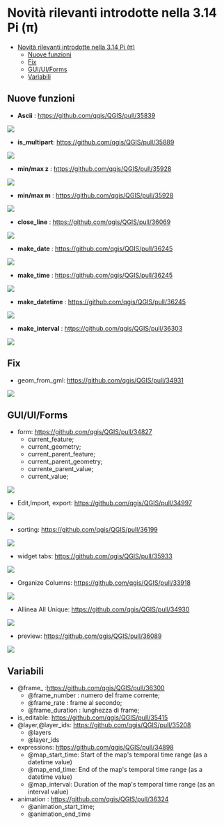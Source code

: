 # Novità rilevanti introdotte nella 3.14 Pi (π)

<!-- TOC -->

- [Novità rilevanti introdotte nella 3.14 Pi (π)](#novità-rilevanti-introdotte-nella-314-pi-π)
  - [Nuove funzioni](#nuove-funzioni)
  - [Fix](#fix)
  - [GUI/UI/Forms](#guiuiforms)
  - [Variabili](#variabili)

<!-- /TOC -->

## Nuove funzioni

* **Ascii** : https://github.com/qgis/QGIS/pull/35839

![](./img/novita_314/35839.png)

* **is_multipart**: https://github.com/qgis/QGIS/pull/35889

![](./img/novita_314/35889.png)

* **min/max z** : https://github.com/qgis/QGIS/pull/35928

![](./img/novita_314/35928_max_min_z.png)

* **min/max m** : https://github.com/qgis/QGIS/pull/35928

![](./img/novita_314/35928_max_min_m.png)

* **close_line** : https://github.com/qgis/QGIS/pull/36069

![](./img/novita_314/36069.png)

* **make_date** : https://github.com/qgis/QGIS/pull/36245

![](./img/novita_314/36245_date.png)

* **make_time** : https://github.com/qgis/QGIS/pull/36245

![](./img/novita_314/36245_time.png)

* **make_datetime** : https://github.com/qgis/QGIS/pull/36245

![](./img/novita_314/36245_datetime.png)

* **make_interval** : https://github.com/qgis/QGIS/pull/36303

![](./img/novita_314/36303.png)

## Fix

* geom_from_gml: https://github.com/qgis/QGIS/pull/34931

![](https://user-images.githubusercontent.com/7983394/76161312-883a4280-6132-11ea-81ea-60492eae55f9.png)

## GUI/UI/Forms

* form: https://github.com/qgis/QGIS/pull/34827
  * current_feature;
  * current_geometry;
  * current_parent_feature;
  * current_parent_geometry;
  * currente_parent_value;
  * current_value;

![](https://user-images.githubusercontent.com/142164/75692656-28f9af80-5ca6-11ea-8dd6-9a4bf454f5b7.gif)

* Edit,Import, export: https://github.com/qgis/QGIS/pull/34997

![](https://user-images.githubusercontent.com/2820439/76829370-b3581c80-682b-11ea-83b1-647077b9759d.gif)

* sorting: https://github.com/qgis/QGIS/pull/36199

![](https://user-images.githubusercontent.com/127259/81067121-7977ce00-8ede-11ea-80a6-4081bae81c09.png)

* widget tabs: https://github.com/qgis/QGIS/pull/35933

![](https://user-images.githubusercontent.com/652785/80049561-d8017d00-84d8-11ea-826e-d7092ac7a5c6.gif)

* Organize Columns: https://github.com/qgis/QGIS/pull/33918

![](https://user-images.githubusercontent.com/776954/72725322-1e6bd680-3b8e-11ea-8af5-cf7edd5ec194.png)

* Allinea All Unique: https://github.com/qgis/QGIS/pull/34930

![](https://user-images.githubusercontent.com/7983394/76160373-178f2800-612a-11ea-8ddc-a5f46aa41b70.png)

* preview: https://github.com/qgis/QGIS/pull/36089

![](https://user-images.githubusercontent.com/127259/80604352-e6e4b400-8a31-11ea-8f3b-8c864e124c78.png)

## Variabili

* @frame_ :https://github.com/qgis/QGIS/pull/36300
  * @frame_number : numero del frame corrente;
  * @frame_rate : frame al secondo;
  * @frame_duration : lunghezza di frame;
* is_editable: https://github.com/qgis/QGIS/pull/35415
* @layer,@layer_ids: https://github.com/qgis/QGIS/pull/35208
  * @layers
  * @layer_ids
* expressions: https://github.com/qgis/QGIS/pull/34898
  * @map_start_time: Start of the map's temporal time range (as a datetime value)
  * @map_end_time: End of the map's temporal time range (as a datetime value)
  * @map_interval: Duration of the map's temporal time range (as an interval value)
* animation : https://github.com/qgis/QGIS/pull/36324
  * @animation_start_time;
  * @animation_end_time